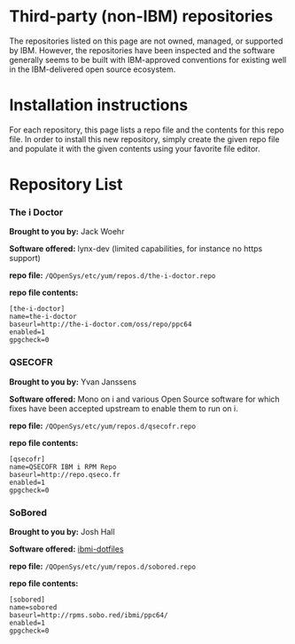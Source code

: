 # Third-party (non-IBM) repositories

The repositories listed on this page are not owned, managed, or supported by IBM. However, the repositories have been inspected and the software generally seems to be built with IBM-approved conventions for existing well in the IBM-delivered open source ecosystem. 

# Installation instructions
For each repository, this page lists a repo file and the contents for this repo file. In order to install this new repository, simply create the given repo file and populate it with the given contents using your favorite file editor. 


# Repository List

### The i Doctor
**Brought to you by:** Jack Woehr

**Software offered:** lynx-dev (limited capabilities, for instance no https support)

**repo file:** `/QOpenSys/etc/yum/repos.d/the-i-doctor.repo`
 
**repo file contents:**

```
[the-i-doctor]
name=the-i-doctor
baseurl=http://the-i-doctor.com/oss/repo/ppc64
enabled=1
gpgcheck=0
```

### QSECOFR
**Brought to you by:** Yvan Janssens

**Software offered:** Mono on i and various Open Source software for which fixes have been accepted upstream to enable them to run on i.

**repo file:** `/QOpenSys/etc/yum/repos.d/qsecofr.repo`
 
**repo file contents:**

```
[qsecofr]
name=QSECOFR IBM i RPM Repo
baseurl=http://repo.qseco.fr
enabled=1
gpgcheck=0
```

### SoBored
**Brought to you by:** Josh Hall

**Software offered:** [ibmi-dotfiles](https://github.com/jbh/ibmi-dotfiles)

**repo file:** `/QOpenSys/etc/yum/repos.d/sobored.repo`
 
**repo file contents:**

```
[sobored]
name=sobored
baseurl=http://rpms.sobo.red/ibmi/ppc64/
enabled=1
gpgcheck=0
```